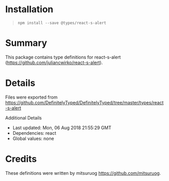 # Installation
> `npm install --save @types/react-s-alert`

# Summary
This package contains type definitions for react-s-alert (https://github.com/juliancwirko/react-s-alert).

# Details
Files were exported from https://github.com/DefinitelyTyped/DefinitelyTyped/tree/master/types/react-s-alert

Additional Details
 * Last updated: Mon, 06 Aug 2018 21:55:29 GMT
 * Dependencies: react
 * Global values: none

# Credits
These definitions were written by mitsuruog <https://github.com/mitsuruog>.
